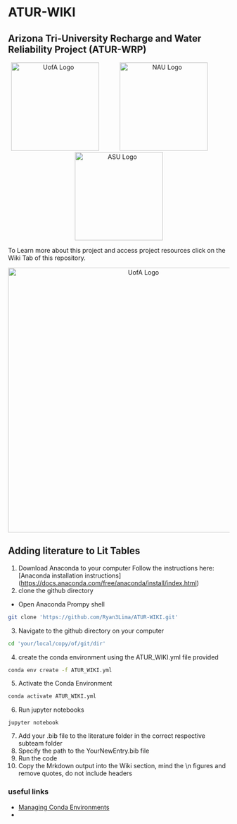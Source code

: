 # ATUR-WIKI
## Arizona Tri-University Recharge and Water Reliability Project (ATUR-WRP)
<p align="center">
  <img src="https://github.com/Ryan3Lima/ATUR-WIKI/blob/main/UofA_logo.png" alt="UofA Logo" width="200"/>
  &nbsp;&nbsp;&nbsp;&nbsp;&nbsp;&nbsp;&nbsp;&nbsp;&nbsp;&nbsp;
  <img src="https://github.com/Ryan3Lima/ATUR-WIKI/blob/main/NAU_Logo.png" alt="NAU Logo" width="200"/>
  &nbsp;&nbsp;&nbsp;&nbsp;&nbsp;&nbsp;&nbsp;&nbsp;&nbsp;&nbsp;
  <img src="https://github.com/Ryan3Lima/ATUR-WIKI/blob/main/ASU_Logo.png" alt="ASU Logo" width="200"/>
</p>

To Learn more about this project and access project resources click on the Wiki Tab of this repository.
<p align="center">
<img src="https://github.com/Ryan3Lima/ATUR-WIKI/blob/main/ATUR-Pictures/Recipe%20Concept.png" alt="UofA Logo" width="600"/>
</p>

## Adding literature to Lit Tables
1. Download Anaconda to your computer
Follow the instructions here: [Anaconda installation instructions] (https://docs.anaconda.com/free/anaconda/install/index.html)
2. clone the github directory
  - Open Anaconda Prompy shell
```sh
git clone 'https://github.com/Ryan3Lima/ATUR-WIKI.git'
```
3. Navigate to the github directory on your computer
```sh
cd 'your/local/copy/of/git/dir'
```
4. create the conda environment using the ATUR_WIKI.yml file provided
```sh
conda env create -f ATUR_WIKI.yml
```
5. Activate the Conda Environment
```sh
conda activate ATUR_WIKI.yml
```
6. Run jupyter notebooks
```
jupyter notebook
```
7. Add your .bib file to the literature folder in the correct respective subteam folder
8. Specify the path to the YourNewEntry.bib file
9. Run the code
10. Copy the Mrkdown output into the Wiki section, mind the \n figures and remove quotes, do not include headers

### useful links
- [Managing Conda Environments](https://conda.io/projects/conda/en/latest/user-guide/tasks/manage-environments.html)
- 
